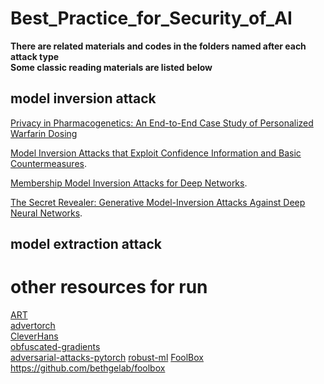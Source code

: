 # Best_Practice_for_Security_of_AI
**There are related materials and codes in the folders named after each attack type**  
**Some classic reading materials are listed below**
## model inversion attack
[Privacy in Pharmacogenetics: An End-to-End Case Study of Personalized Warfarin Dosing](https://www.usenix.org/system/files/conference/usenixsecurity14/sec14-paper-fredrikson-privacy.pdf)  

[Model Inversion Attacks that Exploit Confidence Information and Basic Countermeasures](https://www.cs.cmu.edu/~mfredrik/papers/fjr2015ccs.pdf). 

[Membership Model Inversion Attacks for Deep Networks](https://arxiv.org/abs/1910.04257). 

[The Secret Revealer: Generative Model-Inversion Attacks Against Deep Neural Networks](https://arxiv.org/abs/1911.07135). 

## model extraction attack
# other resources for run
[ART](https://github.com/Trusted-AI/adversarial-robustness-toolbox)  
[advertorch](https://github.com/BorealisAI/advertorch)  
[CleverHans](https://github.com/cleverhans-lab/cleverhans/)  
[obfuscated-gradients](https://github.com/anishathalye/obfuscated-gradients)  
[adversarial-attacks-pytorch](https://github.com/Harry24k/adversarial-attacks-pytorch)
[robust-ml](https://www.robust-ml.org)
[FoolBox](https://github.com/bethgelab/foolbox)
https://github.com/bethgelab/foolbox
